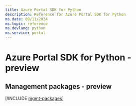 ```yaml
---
title: Azure Portal SDK for Python
description: Reference for Azure Portal SDK for Python
ms.date: 09/11/2024
ms.topic: reference
ms.devlang: python
ms.service: portal
---
```

# Azure Portal SDK for Python - preview

## Management packages - preview
[!INCLUDE [mgmt-packages](portal-mgmt-index.md)]
